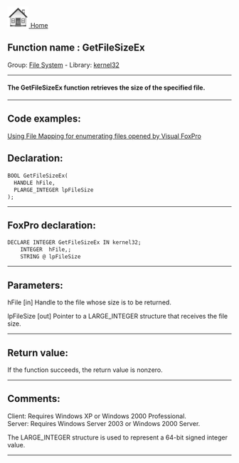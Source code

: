 [<img src="../../images/home.png"> Home ](https://github.com/VFPX/Win32API)  

## Function name : GetFileSizeEx
Group: [File System](../../functions_group.md#File_System)  -  Library: [kernel32](../../../libraries.md#kernel32)  
***  


#### The GetFileSizeEx function retrieves the size of the specified file.
***  


## Code examples:
[Using File Mapping for enumerating files opened by Visual FoxPro](../../samples/sample_473.md)  

## Declaration:
```foxpro  
BOOL GetFileSizeEx(
  HANDLE hFile,
  PLARGE_INTEGER lpFileSize
);  
```  
***  


## FoxPro declaration:
```foxpro  
DECLARE INTEGER GetFileSizeEx IN kernel32;
	INTEGER  hFile,;
	STRING @ lpFileSize  
```  
***  


## Parameters:
hFile 
[in] Handle to the file whose size is to be returned.

lpFileSize 
[out] Pointer to a LARGE_INTEGER structure that receives the file size.  
***  


## Return value:
If the function succeeds, the return value is nonzero.  
***  


## Comments:
Client: Requires Windows XP or Windows 2000 Professional.  
Server: Requires Windows Server 2003 or Windows 2000 Server.  
  
The LARGE_INTEGER structure is used to represent a 64-bit signed integer value.  
  
***  


